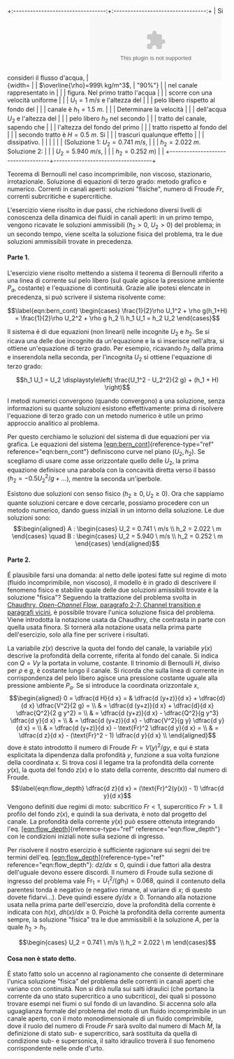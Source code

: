 +:---------------------------------:+:---------------------------------:+
| Si consideri il flusso d'acqua,   | ![image](./fig/canale.eps){width= |
| $\overline{\rho}=999\ kg/m^3$,    | "90%"}                            |
| nel canale rappresentato in       |                                   |
| figura. Nel primo tratto l'acqua  |                                   |
| scorre con una velocità uniforme  |                                   |
| $U_1 = 1\ m/s$ e l'altezza del    |                                   |
| pelo libero rispetto al fondo del |                                   |
| canale è $h_1 = 1.5\ m$.          |                                   |
| Determinare la velocità           |                                   |
| dell'acqua $U_2$ e l'altezza del  |                                   |
| pelo libero $h_2$ nel secondo     |                                   |
| tratto del canale, sapendo che    |                                   |
| l'altezza del fondo del primo     |                                   |
| tratto rispetto al fondo del      |                                   |
| secondo tratto è $H=0.5\ m$. Si   |                                   |
| trascuri qualunque effetto        |                                   |
| dissipativo.                      |                                   |
|                                   |                                   |
| (Soluzione 1: $U_2 = 0.741\ m/s$, |                                   |
| $h_2 = 2.022\ m$. Soluzione 2:    |                                   |
| $U_2 = 5.940\ m/s$,               |                                   |
| $h_2 = 0.252\ m$)                 |                                   |
+-----------------------------------+-----------------------------------+

Teorema di Bernoulli nel caso incomprimibile, non viscoso, stazionario,
irrotazionale. Soluzione di equazioni di terzo grado: metodo grafico e
numerico. Correnti in canali aperti: soluzioni "fisiche", numero di
Froude $Fr$, correnti subrcritiche e supercritiche.

L'esercizio viene risolto in due passi, che richiedono diversi livelli
di conoscenza della dinamica dei fluidi in canali aperti: in un primo
tempo, vengono ricavate le soluzioni ammissibili ($h_2 > 0$, $U_2 > 0$)
del problema; in un secondo tempo, viene scelta la soluzione fisica del
problema, tra le due soluzioni ammissibili trovate in precedenza.

#### Parte 1.

L'esercizio viene risolto mettendo a sistema il teorema di Bernoulli
riferito a una linea di corrente sul pelo libero (sul quale agisce la
pressione ambiente $P_a$, costante) e l'equazione di continuità. Grazie
alle ipotesi elencate in precedenza, si può scrivere il sistema
risolvente come:

$$\label{eqn:bern_cont}
  \begin{cases}
    \frac{1}{2}\rho U_1^2 + \rho g(h_1+H) = \frac{1}{2}\rho U_2^2 +
    \rho g h_2 \\
    h_1 U_1 = h_2 U_2
  \end{cases}$$

Il sistema è di due equazioni (non lineari) nelle incognite $U_2$ e
$h_2$. Se si ricava una delle due incognite da un'equazione e la si
inserisce nell'altra, si ottiene un'equazione di terzo grado. Per
esempio, ricavando $h_2$ dalla prima e inserendola nella seconda, per
l'incognita $U_2$ si ottiene l'equazione di terzo grado:

$$h_1 U_1 = U_2 \displaystyle\left( \frac{U_1^2 - U_2^2}{2 g} + (h_1 + H)    \right)$$

I metodi numerici convergono (quando convergono) a una soluzione, senza
informazioni su quante soluzioni esistono effettivamente: prima di
risolvere l'equazione di terzo grado con un metodo numerico è utile un
primo approccio analitico al problema.

Per questo cerchiamo le soluzioni del sistema di due equazioni per via
grafica. Le equazioni del sistema
[\[eqn:bern\_cont\]](#eqn:bern_cont){reference-type="ref"
reference="eqn:bern_cont"} definiscono curve nel piano $(U_2,h_2)$. Se
scegliamo di usare come asse orizzontale quello delle $U_2$, la prima
equazione definisce una parabola con la concavità diretta verso il basso
($h_2 = - 0.5  U_2^2 /g +...$), mentre la seconda un'iperbole.

Esistono due soluzioni con senso fisico ($h_2 \ge 0, U_2 \ge 0$). Ora
che sappiamo quante soluzioni cercare e dove cercarle, possiamo
procedere con un metodo numerico, dando guess iniziali in un intorno
della soluzione. Le due soluzioni sono: $$\begin{aligned}
  A :
  \begin{cases}
   U_2 = 0.741 \ m/s \\
   h_2 = 2.022 \ m
  \end{cases}
   \quad
  B :
  \begin{cases}
   U_2 = 5.940 \ m/s \\
   h_2 = 0.252 \ m
  \end{cases}
\end{aligned}$$

#### Parte 2.

É plausibile farsi una domanda: al netto delle ipotesi fatte sul regime
di moto (fluido incomprimibile, non viscoso), il modello è in grado di
descrivere il fenomeno fisico e stabilire quale delle due soluzioni
amissibili trovate è la soluzione "fisica"? Seguendo la trattazione del
problema svolta in [Chaudhry, *Open-Channel Flow*, paragrafo 2-7:
Channel transition e paragrafi
vicini](http://heidarpour.iut.ac.ir/sites/heidarpour.iut.ac.ir/files//u32/open-chaudhry.pdf),
è possibile trovare l'unica soluzione fisica del problema. Viene
introdotta la notazione usata da Chaudhry, che contrasta in parte con
quella usata finora. Si tornerà alla notazione usata nella prima parte
dell'esercizio, solo alla fine per scrivere i risultati.

La variabile $z(x)$ descrive la quota del fondo del canale, la variabile
$y(x)$ descrive la profondità della corrente, riferita al fondo del
canale. Si indica con $Q = V y$ la portata in volume, costante. Il
trinomio di Bernoulli $H$, diviso per $\rho$ e $g$, è costante lungo il
canale. Si ricorda che sulla linea di corrente in corrispondenza del
pelo libero agisce una pressione costante uguale alla pressione ambiente
$P_a$. Se si introduce la coordinata orizzontale $x$, $$\begin{aligned}
 0 = \dfrac{d H}{d x} = 
 & \dfrac{d (y+z)}{d x} + \dfrac{d}{d x} \dfrac{V^2}{2 g}     = \\
 & = \dfrac{d (y+z)}{d x} + \dfrac{d}{d x} \dfrac{Q^2}{2 g y^2} = \\
 & = \dfrac{d (y+z)}{d x} - \dfrac{Q^2}{g y^3} \dfrac{d y}{d x} = \\
 & = \dfrac{d (y+z)}{d x} - \dfrac{V^2}{g y} \dfrac{d y}{d x} = \\ 
 & = \dfrac{d (y+z)}{d x} - \text{Fr}^2 \dfrac{d y}{d x} = \\ 
 & = \dfrac{d z}{d x} - (\text{Fr}^2 - 1) \dfrac{d y}{d x} \\ 
\end{aligned}$$ dove è stato introdotto il numero di Froude
$\textit{Fr} = V(y)^2 / g y$, e qui è stata esplicitata la dipendenza
dalla profondità $y$, funzione a sua volta funzione della coordinata
$x$. Si trova così il legame tra la profondità della corrente $y(x)$, la
quota del fondo $z(x)$ e lo stato della corrente, descritto dal numero
di Froude. $$\label{eqn:flow_depth}
 \dfrac{d z}{d x} = (\text{Fr}^2(y(x)) - 1) \dfrac{d y}{d x}$$ Vengono
definiti due regimi di moto: subcritico $\textit{Fr} < 1$, supercritico
$\textit{Fr} > 1$. Il profilo del fondo $z(x)$, e quindi la sua
derivata, è noto dal progetto del canale. La profondità della corrente
$y(x)$ può essere ottenuta integrando l'eq.
[\[eqn:flow\_depth\]](#eqn:flow_depth){reference-type="ref"
reference="eqn:flow_depth"} con le condizioni iniziali note sulla
sezione di ingresso.

Per risolvere il nostro esercizio è sufficiente ragionare sui segni dei
tre termini dell'eq.
[\[eqn:flow\_depth\]](#eqn:flow_depth){reference-type="ref"
reference="eqn:flow_depth"}: $dz/dx \le 0$, quindi i due fattori alla
destra dell'uguale devono essere discordi. Il numero di Froude sulla
sezione di ingresso del problema vale
$\text{Fr}_1 = U^2_1 / (g h_1) = 0.068$, quindi il contenuto della
parentesi tonda è negativo (e negativo rimane, al variare di $x$; di
questo dovete fidarvi\...). Deve quindi essere $dy/dx \ge 0$. Tornando
alla notazione usata nella prima parte dell'esercizio, dove la
profondità della corrente è indicata con $h(x)$, $dh(x)/dx \ge 0$.
Poichè la profondità della corrente aumenta sempre, la soluzione
"fisica" tra le due ammissibili è la soluzione $A$, per la quale
$h_2 > h_1$.

$$\begin{cases}
   U_2 = 0.741 \ m/s \\
   h_2 = 2.022 \ m
  \end{cases}$$

#### Cosa non è stato detto.

É stato fatto solo un accenno al ragionamento che consente di
determinare l'unica soluzione "fisica" del problema delle correnti in
canali aperti che variano con continuità. Non si dirà nulla sui salti
idraulici (che portano la corrente da uno stato supercritico a uno
subcritico), dei quali si possono trovare esempi nei fiumi o sul fondo
di un lavandino. Si accenna solo alla uguaglianza formale del problema
del moto di un fluido incomprimibile in un canale aperto, con il moto
monodimensionale di un fluido comprimibile, dove il ruolo del numero di
Froude $\textit{Fr}$ sarà svolto dal numero di Mach $M$, la definizione
di stato sub- e supercritico, sarà sostituita da quella di condizione
sub- e supersonica, il salto idraulico troverà il suo fenomeno
corrispondente nelle onde d'urto.
